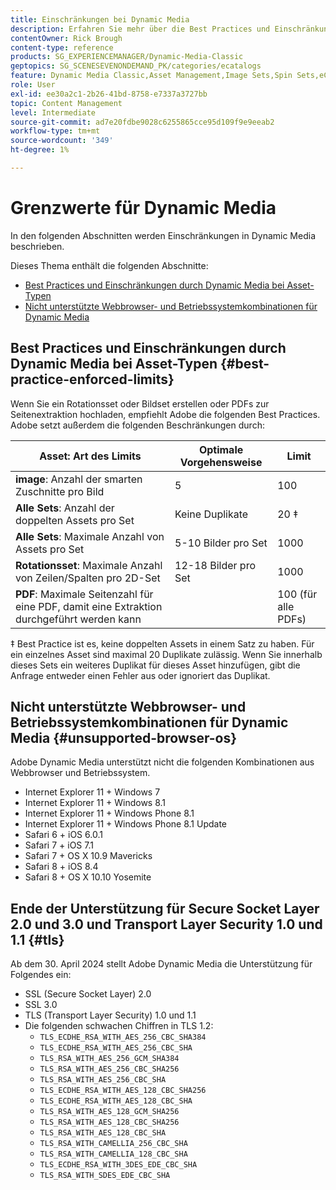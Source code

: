 ```yaml
---
title: Einschränkungen bei Dynamic Media
description: Erfahren Sie mehr über die Best Practices und Einschränkungen beim Erstellen eines Bildsets oder Rotationssets oder beim Hochladen einer PDF. Erfahren Sie außerdem mehr über nicht unterstützte Webbrowser- und Betriebssystemkombinationen für Dynamic Media.
contentOwner: Rick Brough
content-type: reference
products: SG_EXPERIENCEMANAGER/Dynamic-Media-Classic
geptopics: SG_SCENESEVENONDEMAND_PK/categories/ecatalogs
feature: Dynamic Media Classic,Asset Management,Image Sets,Spin Sets,eCatalog
role: User
exl-id: ee30a2c1-2b26-41bd-8758-e7337a3727bb
topic: Content Management
level: Intermediate
source-git-commit: ad7e20fdbe9028c6255865cce95d109f9e9eeab2
workflow-type: tm+mt
source-wordcount: '349'
ht-degree: 1%

---
```


# Grenzwerte für Dynamic Media

In den folgenden Abschnitten werden Einschränkungen in Dynamic Media beschrieben.

Dieses Thema enthält die folgenden Abschnitte:

* [Best Practices und Einschränkungen durch Dynamic Media bei Asset-Typen](#best-practice-enforced-limits)
* [Nicht unterstützte Webbrowser- und Betriebssystemkombinationen für Dynamic Media](#unsupported-browser-os)

## Best Practices und Einschränkungen durch Dynamic Media bei Asset-Typen {#best-practice-enforced-limits}

Wenn Sie ein Rotationsset oder Bildset erstellen oder PDFs zur Seitenextraktion hochladen, empfiehlt Adobe die folgenden Best Practices. Adobe setzt außerdem die folgenden Beschränkungen durch:

| Asset: Art des Limits | Optimale Vorgehensweise | Limit |
| --- | --- | --- |
| **image**: Anzahl der smarten Zuschnitte pro Bild | 5 | 100 |
| **Alle Sets**: Anzahl der doppelten Assets pro Set | Keine Duplikate | 20 ‡ |
| **Alle Sets**: Maximale Anzahl von Assets pro Set | 5-10 Bilder pro Set | 1000 |
| **Rotationsset**: Maximale Anzahl von Zeilen/Spalten pro 2D-Set | 12-18 Bilder pro Set | 1000 |
| **PDF**: Maximale Seitenzahl für eine PDF, damit eine Extraktion durchgeführt werden kann |  | 100 (für alle PDFs) |

‡ Best Practice ist es, keine doppelten Assets in einem Satz zu haben. Für ein einzelnes Asset sind maximal 20 Duplikate zulässig. Wenn Sie innerhalb dieses Sets ein weiteres Duplikat für dieses Asset hinzufügen, gibt die Anfrage entweder einen Fehler aus oder ignoriert das Duplikat.

<!-- See also [Dynamic Media limitations](/help/using/assets/limitations.md). -->

## Nicht unterstützte Webbrowser- und Betriebssystemkombinationen für Dynamic Media {#unsupported-browser-os}

<!-- CQDOC-19433 -->

Adobe Dynamic Media unterstützt nicht die folgenden Kombinationen aus Webbrowser und Betriebssystem.

* Internet Explorer 11 + Windows 7
* Internet Explorer 11 + Windows 8.1
* Internet Explorer 11 + Windows Phone 8.1
* Internet Explorer 11 + Windows Phone 8.1 Update
* Safari 6 + iOS 6.0.1
* Safari 7 + iOS 7.1
* Safari 7 + OS X 10.9 Mavericks
* Safari 8 + iOS 8.4
* Safari 8 + OS X 10.10 Yosemite

## Ende der Unterstützung für Secure Socket Layer 2.0 und 3.0 und Transport Layer Security 1.0 und 1.1 {#tls}

<!-- CQDOC-19433 (original ticket)
and CQDOC-19792 (removed as per this ticket December 5, 2022) -->

Ab dem 30. April 2024 stellt Adobe Dynamic Media die Unterstützung für Folgendes ein:

* SSL (Secure Socket Layer) 2.0
* SSL 3.0
* TLS (Transport Layer Security) 1.0 und 1.1
* Die folgenden schwachen Chiffren in TLS 1.2:
   * `TLS_ECDHE_RSA_WITH_AES_256_CBC_SHA384`
   * `TLS_ECDHE_RSA_WITH_AES_256_CBC_SHA`
   * `TLS_RSA_WITH_AES_256_GCM_SHA384`
   * `TLS_RSA_WITH_AES_256_CBC_SHA256`
   * `TLS_RSA_WITH_AES_256_CBC_SHA`
   * `TLS_ECDHE_RSA_WITH_AES_128_CBC_SHA256`
   * `TLS_ECDHE_RSA_WITH_AES_128_CBC_SHA`
   * `TLS_RSA_WITH_AES_128_GCM_SHA256`
   * `TLS_RSA_WITH_AES_128_CBC_SHA256`
   * `TLS_RSA_WITH_AES_128_CBC_SHA`
   * `TLS_RSA_WITH_CAMELLIA_256_CBC_SHA`
   * `TLS_RSA_WITH_CAMELLIA_128_CBC_SHA`
   * `TLS_ECDHE_RSA_WITH_3DES_EDE_CBC_SHA`
   * `TLS_RSA_WITH_SDES_EDE_CBC_SHA`

